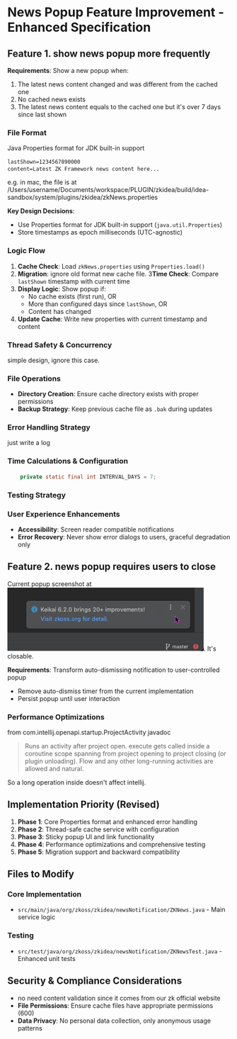 #  News Popup Feature Improvement - Enhanced Specification

## Feature 1. show news popup more frequently
**Requirements**: Show a new popup when:
1. The latest news content changed and was different from the cached one
2. No cached news exists
3. The latest news content equals to the cached one but it's over 7 days since last shown

### File Format
Java Properties format for JDK built-in support
```properties
lastShown=1234567890000
content=Latest ZK Framework news content here...
```
e.g. in mac, the file is at /Users/username/Documents/workspace/PLUGIN/zkidea/build/idea-sandbox/system/plugins/zkidea/zkNews.properties

**Key Design Decisions**:
- Use Properties format for JDK built-in support (`java.util.Properties`)
- Store timestamps as epoch milliseconds (UTC-agnostic)

### Logic Flow
1. **Cache Check**: Load `zkNews.properties` using `Properties.load()`
2. **Migration**: ignore old format new cache file.
3**Time Check**: Compare `lastShown` timestamp with current time
5. **Display Logic**: Show popup if:
    - No cache exists (first run), OR
    - More than configured days since `lastShown`, OR
    - Content has changed
6. **Update Cache**: Write new properties with current timestamp and content

### Thread Safety & Concurrency
simple design, ignore this case.

### File Operations
- **Directory Creation**: Ensure cache directory exists with proper permissions
- **Backup Strategy**: Keep previous cache file as `.bak` during updates

### Error Handling Strategy
just write a log

### Time Calculations & Configuration
```java
    private static final int INTERVAL_DAYS = 7;
```

### Testing Strategy

### User Experience Enhancements
- **Accessibility**: Screen reader compatible notifications
- **Error Recovery**: Never show error dialogs to users, graceful degradation only

## Feature 2. news popup requires users to close
Current popup screenshot at ![newsPopup-0.1.23.png](newsPopup-0.1.23.png). It's closable.

**Requirements**: Transform auto-dismissing notification to user-controlled popup
- Remove auto-dismiss timer from the current implementation
- Persist popup until user interaction


### Performance Optimizations
from com.intellij.openapi.startup.ProjectActivity javadoc
> Runs an activity after project open. execute gets called inside a coroutine scope spanning from project opening to project closing (or plugin unloading). Flow and any other long-running activities are allowed and natural.

So a long operation inside doesn't affect intellij. 

## Implementation Priority (Revised)
1. **Phase 1**: Core Properties format and enhanced error handling
2. **Phase 2**: Thread-safe cache service with configuration
3. **Phase 3**: Sticky popup UI and link functionality
4. **Phase 4**: Performance optimizations and comprehensive testing
5. **Phase 5**: Migration support and backward compatibility

## Files to Modify
### Core Implementation
- `src/main/java/org/zkoss/zkidea/newsNotification/ZKNews.java` - Main service logic

### Testing
- `src/test/java/org/zkoss/zkidea/newsNotification/ZKNewsTest.java` - Enhanced unit tests


## Security & Compliance Considerations
- no need content validation since it comes from our zk official website
- **File Permissions**: Ensure cache files have appropriate permissions (600)
- **Data Privacy**: No personal data collection, only anonymous usage patterns
